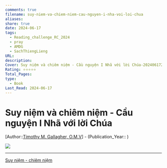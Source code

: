 ```yaml
---
comments: true
filename: suy-niem-va-chiem-niem-cau-nguyen-i-nha-voi-loi-chua
aliases:
share: true
date: 2024-06-17
tags:
  - Reading_challenge_RC_2024
  - pray
  - AMDG
  - SachThiengLieng
URL:
description:
Cover: Suy niệm và chiêm niệm - Cầu nguyện I Nhã với lời Chúa-20240617214625096.webp
Rating: ⭐⭐⭐⭐⭐
Total_Pages:
type:
  - Book
Last_Read: 2024-06-17
---
```

# Suy niệm và chiêm niệm - Cầu nguyện I Nhã với lời Chúa  
[Author::[Timothy M. Gallagher, O.M.V](Timothy%20M.%20Gallagher,%20O.M.V.md)] - (Publication_Year:: )  
  
![](https://i.imgur.com/v4uFi2c.png)  
  
---  
  
[Suy niệm - chiêm niệm](../../Suy%20ni%E1%BB%87m%20-%20chi%C3%AAm%20ni%E1%BB%87m.md)